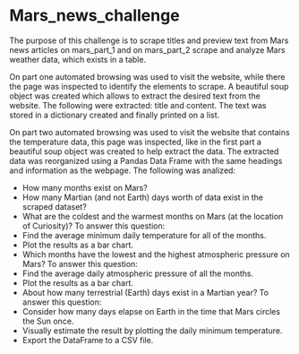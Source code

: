 # Mars_news_challenge

The purpose of this challenge is to scrape titles and preview text from Mars news articles on mars_part_1 and on mars_part_2 scrape and analyze Mars weather data, which exists in a table.

On part one automated browsing was used to visit the website, while there the page was inspected to identify the elements to scrape. A beautiful soup object was created which allows to extract the desired text from the website. The following were extracted: title and content. The text was stored in a dictionary created and finally printed on a list. 

On part two automated browsing was used to visit the website that contains the temperature data, this page was inspected, like in the first part a beautiful soup object was created to help extract the data. The extracted data was reorganized using a Pandas Data Frame with the same headings and information as the webpage. The following was analized: 
- How many months exist on Mars?
- How many Martian (and not Earth) days worth of data exist in the scraped dataset?
- What are the coldest and the warmest months on Mars (at the location of Curiosity)? To answer this question:
- Find the average minimum daily temperature for all of the months.
- Plot the results as a bar chart.
- Which months have the lowest and the highest atmospheric pressure on Mars? To answer this question:
- Find the average daily atmospheric pressure of all the months.
- Plot the results as a bar chart.
- About how many terrestrial (Earth) days exist in a Martian year? To answer this question:
- Consider how many days elapse on Earth in the time that Mars circles the Sun once.
- Visually estimate the result by plotting the daily minimum temperature.
- Export the DataFrame to a CSV file.

